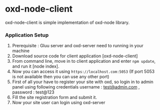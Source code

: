 # oxd-node-client

oxd-node-client is simple implementation of oxd-node library.

### Application Setup

1. Prerequisite : Gluu server and oxd-server need to running in your machine
2. Download source code for client application [oxd-node-client]
3. From command line, move in to client application and enter `npm update`, and run it [node index].
4. Now you can access  it using `https://localhost.com:5053` (If port 5053 is not available then you can use any other port)
5. First of all your have to register your site with oxd, so login in to admin panel using following credentials username : test@admin.com , password : test@123
6. Fill the site registration form and submit it.
7. Now your site user can login using oxd-server

